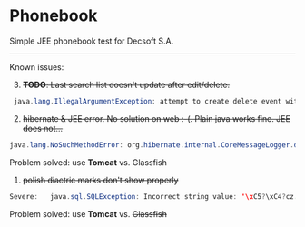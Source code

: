 # Phonebook
Simple JEE phonebook test for Decsoft S.A.

---
Known issues:

3. ~~**TODO**: Last search list doesn't update after edit/delete.~~
 ```java
  java.lang.IllegalArgumentException: attempt to create delete event with null entity
 ```

2. ~~hibernate & JEE error. No solution on web :-(. Plain java works fine. JEE does not...~~
 ```java
 java.lang.NoSuchMethodError: org.hibernate.internal.CoreMessageLogger.debugf(Ljava/lang/String;I)V
 ```
 Problem solved: use **Tomcat** vs. ~~Glassfish~~

1. ~~polish diactric marks don't show properly~~
 ```java
 Severe:   java.sql.SQLException: Incorrect string value: '\xC5?\xC4?cz...' for column 'firstname' at row 1
 ```
 Problem solved: use **Tomcat** vs. ~~Glassfish~~
